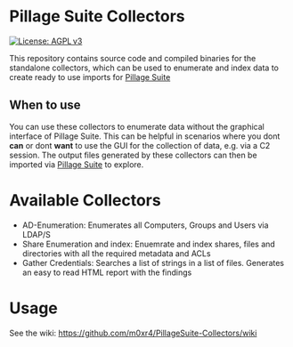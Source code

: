 # Pillage Suite Collectors
[![License: AGPL v3](https://img.shields.io/badge/License-GPL%20v3-blue.svg)](LICENSE)

This repository contains source code and compiled binaries for the standalone collectors, which can be used to enumerate and index data to create ready to use imports for [Pillage Suite](https://github.com/m0xr4/PillageSuite)

## When to use
You can use these collectors to enumerate data without the graphical interface of Pillage Suite. This can be helpful in scenarios where you dont **can** or dont **want** to use the GUI for the collection of data, e.g. via a C2 session. The output files generated by these collectors can then be imported via [Pillage Suite](https://github.com/m0xr4/PillageSuite) to explore.


# Available Collectors
* AD-Enumeration: Enumerates all Computers, Groups and Users via LDAP/S
* Share Enumeration and index: Enuemrate and index shares, files and directories with all the required metadata and ACLs
* Gather Credentials: Searches a list of strings in a list of files. Generates an easy to read HTML report with the findings

# Usage
See the wiki: https://github.com/m0xr4/PillageSuite-Collectors/wiki
